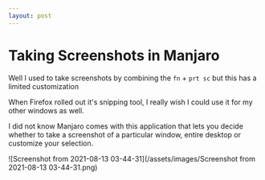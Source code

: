 ```yaml
---
layout: post
---
```


# Taking Screenshots in Manjaro

Well I used to take screenshots by combining the `fn` + `prt sc` but this has a limited customization 

When Firefox rolled out it's snipping tool, I really wish I could use it for my other windows as well.

I did not know Manjaro comes with this application that lets you decide whether to take a screenshot of a particular window, entire desktop or customize your selection.

![Screenshot from 2021-08-13 03-44-31](/assets/images/Screenshot from 2021-08-13 03-44-31.png)
